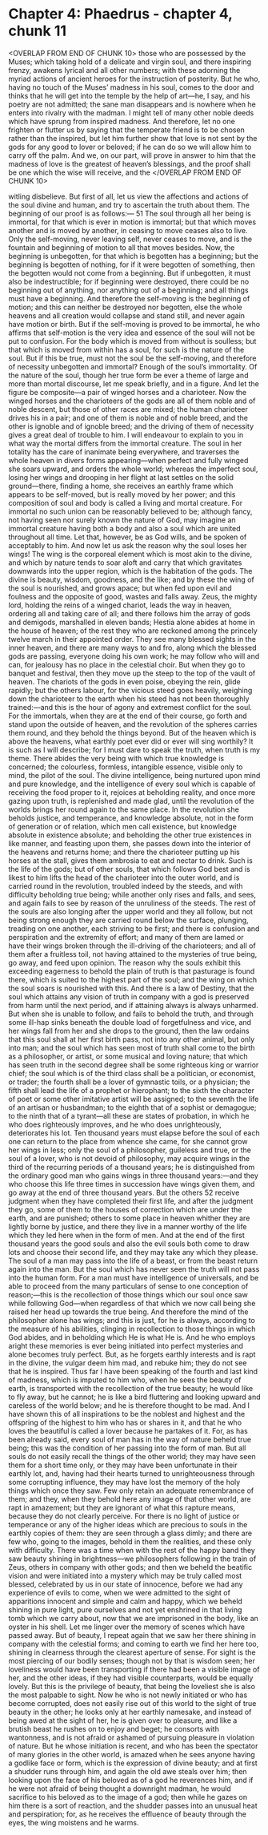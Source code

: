 # Chapter 4: Phaedrus - chapter 4, chunk 11

<OVERLAP FROM END OF CHUNK 10>
those who are possessed by the Muses; which taking hold of a delicate and virgin soul, and there inspiring frenzy, awakens lyrical and all other numbers; with these adorning the myriad actions of ancient heroes for the instruction of posterity. But he who, having no touch of the Muses’ madness in his soul, comes to the door and thinks that he will get into the temple by the help of art⁠—he, I say, and his poetry are not admitted; the sane man disappears and is nowhere when he enters into rivalry with the madman. I might tell of many other noble deeds which have sprung from inspired madness. And therefore, let no one frighten or flutter us by saying that the temperate friend is to be chosen rather than the inspired, but let him further show that love is not sent by the gods for any good to lover or beloved; if he can do so we will allow him to carry off the palm. And we, on our part, will prove in answer to him that the madness of love is the greatest of heaven’s blessings, and the proof shall be one which the wise will receive, and the
</OVERLAP FROM END OF CHUNK 10>

witling disbelieve. But first of all, let us view the affections and actions of the soul divine and human, and try to ascertain the truth about them. The beginning of our proof is as follows:⁠— 51 The soul through all her being is immortal, for that which is ever in motion is immortal; but that which moves another and is moved by another, in ceasing to move ceases also to live. Only the self-moving, never leaving self, never ceases to move, and is the fountain and beginning of motion to all that moves besides. Now, the beginning is unbegotten, for that which is begotten has a beginning; but the beginning is begotten of nothing, for if it were begotten of something, then the begotten would not come from a beginning. But if unbegotten, it must also be indestructible; for if beginning were destroyed, there could be no beginning out of anything, nor anything out of a beginning; and all things must have a beginning. And therefore the self-moving is the beginning of motion; and this can neither be destroyed nor begotten, else the whole heavens and all creation would collapse and stand still, and never again have motion or birth. But if the self-moving is proved to be immortal, he who affirms that self-motion is the very idea and essence of the soul will not be put to confusion. For the body which is moved from without is soulless; but that which is moved from within has a soul, for such is the nature of the soul. But if this be true, must not the soul be the self-moving, and therefore of necessity unbegotten and immortal? Enough of the soul’s immortality. Of the nature of the soul, though her true form be ever a theme of large and more than mortal discourse, let me speak briefly, and in a figure. And let the figure be composite⁠—a pair of winged horses and a charioteer. Now the winged horses and the charioteers of the gods are all of them noble and of noble descent, but those of other races are mixed; the human charioteer drives his in a pair; and one of them is noble and of noble breed, and the other is ignoble and of ignoble breed; and the driving of them of necessity gives a great deal of trouble to him. I will endeavour to explain to you in what way the mortal differs from the immortal creature. The soul in her totality has the care of inanimate being everywhere, and traverses the whole heaven in divers forms appearing⁠—when perfect and fully winged she soars upward, and orders the whole world; whereas the imperfect soul, losing her wings and drooping in her flight at last settles on the solid ground⁠—there, finding a home, she receives an earthly frame which appears to be self-moved, but is really moved by her power; and this composition of soul and body is called a living and mortal creature. For immortal no such union can be reasonably believed to be; although fancy, not having seen nor surely known the nature of God, may imagine an immortal creature having both a body and also a soul which are united throughout all time. Let that, however, be as God wills, and be spoken of acceptably to him. And now let us ask the reason why the soul loses her wings! The wing is the corporeal element which is most akin to the divine, and which by nature tends to soar aloft and carry that which gravitates downwards into the upper region, which is the habitation of the gods. The divine is beauty, wisdom, goodness, and the like; and by these the wing of the soul is nourished, and grows apace; but when fed upon evil and foulness and the opposite of good, wastes and falls away. Zeus, the mighty lord, holding the reins of a winged chariot, leads the way in heaven, ordering all and taking care of all; and there follows him the array of gods and demigods, marshalled in eleven bands; Hestia alone abides at home in the house of heaven; of the rest they who are reckoned among the princely twelve march in their appointed order. They see many blessed sights in the inner heaven, and there are many ways to and fro, along which the blessed gods are passing, everyone doing his own work; he may follow who will and can, for jealousy has no place in the celestial choir. But when they go to banquet and festival, then they move up the steep to the top of the vault of heaven. The chariots of the gods in even poise, obeying the rein, glide rapidly; but the others labour, for the vicious steed goes heavily, weighing down the charioteer to the earth when his steed has not been thoroughly trained:⁠—and this is the hour of agony and extremest conflict for the soul. For the immortals, when they are at the end of their course, go forth and stand upon the outside of heaven, and the revolution of the spheres carries them round, and they behold the things beyond. But of the heaven which is above the heavens, what earthly poet ever did or ever will sing worthily? It is such as I will describe; for I must dare to speak the truth, when truth is my theme. There abides the very being with which true knowledge is concerned; the colourless, formless, intangible essence, visible only to mind, the pilot of the soul. The divine intelligence, being nurtured upon mind and pure knowledge, and the intelligence of every soul which is capable of receiving the food proper to it, rejoices at beholding reality, and once more gazing upon truth, is replenished and made glad, until the revolution of the worlds brings her round again to the same place. In the revolution she beholds justice, and temperance, and knowledge absolute, not in the form of generation or of relation, which men call existence, but knowledge absolute in existence absolute; and beholding the other true existences in like manner, and feasting upon them, she passes down into the interior of the heavens and returns home; and there the charioteer putting up his horses at the stall, gives them ambrosia to eat and nectar to drink. Such is the life of the gods; but of other souls, that which follows God best and is likest to him lifts the head of the charioteer into the outer world, and is carried round in the revolution, troubled indeed by the steeds, and with difficulty beholding true being; while another only rises and falls, and sees, and again fails to see by reason of the unruliness of the steeds. The rest of the souls are also longing after the upper world and they all follow, but not being strong enough they are carried round below the surface, plunging, treading on one another, each striving to be first; and there is confusion and perspiration and the extremity of effort; and many of them are lamed or have their wings broken through the ill-driving of the charioteers; and all of them after a fruitless toil, not having attained to the mysteries of true being, go away, and feed upon opinion. The reason why the souls exhibit this exceeding eagerness to behold the plain of truth is that pasturage is found there, which is suited to the highest part of the soul; and the wing on which the soul soars is nourished with this. And there is a law of Destiny, that the soul which attains any vision of truth in company with a god is preserved from harm until the next period, and if attaining always is always unharmed. But when she is unable to follow, and fails to behold the truth, and through some ill-hap sinks beneath the double load of forgetfulness and vice, and her wings fall from her and she drops to the ground, then the law ordains that this soul shall at her first birth pass, not into any other animal, but only into man; and the soul which has seen most of truth shall come to the birth as a philosopher, or artist, or some musical and loving nature; that which has seen truth in the second degree shall be some righteous king or warrior chief; the soul which is of the third class shall be a politician, or economist, or trader; the fourth shall be a lover of gymnastic toils, or a physician; the fifth shall lead the life of a prophet or hierophant; to the sixth the character of poet or some other imitative artist will be assigned; to the seventh the life of an artisan or husbandman; to the eighth that of a sophist or demagogue; to the ninth that of a tyrant⁠—all these are states of probation, in which he who does righteously improves, and he who does unrighteously, deteriorates his lot. Ten thousand years must elapse before the soul of each one can return to the place from whence she came, for she cannot grow her wings in less; only the soul of a philosopher, guileless and true, or the soul of a lover, who is not devoid of philosophy, may acquire wings in the third of the recurring periods of a thousand years; he is distinguished from the ordinary good man who gains wings in three thousand years:⁠—and they who choose this life three times in succession have wings given them, and go away at the end of three thousand years. But the others 52 receive judgment when they have completed their first life, and after the judgment they go, some of them to the houses of correction which are under the earth, and are punished; others to some place in heaven whither they are lightly borne by justice, and there they live in a manner worthy of the life which they led here when in the form of men. And at the end of the first thousand years the good souls and also the evil souls both come to draw lots and choose their second life, and they may take any which they please. The soul of a man may pass into the life of a beast, or from the beast return again into the man. But the soul which has never seen the truth will not pass into the human form. For a man must have intelligence of universals, and be able to proceed from the many particulars of sense to one conception of reason;⁠—this is the recollection of those things which our soul once saw while following God⁠—when regardless of that which we now call being she raised her head up towards the true being. And therefore the mind of the philosopher alone has wings; and this is just, for he is always, according to the measure of his abilities, clinging in recollection to those things in which God abides, and in beholding which He is what He is. And he who employs aright these memories is ever being initiated into perfect mysteries and alone becomes truly perfect. But, as he forgets earthly interests and is rapt in the divine, the vulgar deem him mad, and rebuke him; they do not see that he is inspired. Thus far I have been speaking of the fourth and last kind of madness, which is imputed to him who, when he sees the beauty of earth, is transported with the recollection of the true beauty; he would like to fly away, but he cannot; he is like a bird fluttering and looking upward and careless of the world below; and he is therefore thought to be mad. And I have shown this of all inspirations to be the noblest and highest and the offspring of the highest to him who has or shares in it, and that he who loves the beautiful is called a lover because he partakes of it. For, as has been already said, every soul of man has in the way of nature beheld true being; this was the condition of her passing into the form of man. But all souls do not easily recall the things of the other world; they may have seen them for a short time only, or they may have been unfortunate in their earthly lot, and, having had their hearts turned to unrighteousness through some corrupting influence, they may have lost the memory of the holy things which once they saw. Few only retain an adequate remembrance of them; and they, when they behold here any image of that other world, are rapt in amazement; but they are ignorant of what this rapture means, because they do not clearly perceive. For there is no light of justice or temperance or any of the higher ideas which are precious to souls in the earthly copies of them: they are seen through a glass dimly; and there are few who, going to the images, behold in them the realities, and these only with difficulty. There was a time when with the rest of the happy band they saw beauty shining in brightness⁠—we philosophers following in the train of Zeus, others in company with other gods; and then we beheld the beatific vision and were initiated into a mystery which may be truly called most blessed, celebrated by us in our state of innocence, before we had any experience of evils to come, when we were admitted to the sight of apparitions innocent and simple and calm and happy, which we beheld shining in pure light, pure ourselves and not yet enshrined in that living tomb which we carry about, now that we are imprisoned in the body, like an oyster in his shell. Let me linger over the memory of scenes which have passed away. But of beauty, I repeat again that we saw her there shining in company with the celestial forms; and coming to earth we find her here too, shining in clearness through the clearest aperture of sense. For sight is the most piercing of our bodily senses; though not by that is wisdom seen; her loveliness would have been transporting if there had been a visible image of her, and the other ideas, if they had visible counterparts, would be equally lovely. But this is the privilege of beauty, that being the loveliest she is also the most palpable to sight. Now he who is not newly initiated or who has become corrupted, does not easily rise out of this world to the sight of true beauty in the other; he looks only at her earthly namesake, and instead of being awed at the sight of her, he is given over to pleasure, and like a brutish beast he rushes on to enjoy and beget; he consorts with wantonness, and is not afraid or ashamed of pursuing pleasure in violation of nature. But he whose initiation is recent, and who has been the spectator of many glories in the other world, is amazed when he sees anyone having a godlike face or form, which is the expression of divine beauty; and at first a shudder runs through him, and again the old awe steals over him; then looking upon the face of his beloved as of a god he reverences him, and if he were not afraid of being thought a downright madman, he would sacrifice to his beloved as to the image of a god; then while he gazes on him there is a sort of reaction, and the shudder passes into an unusual heat and perspiration; for, as he receives the effluence of beauty through the eyes, the wing moistens and he warms.